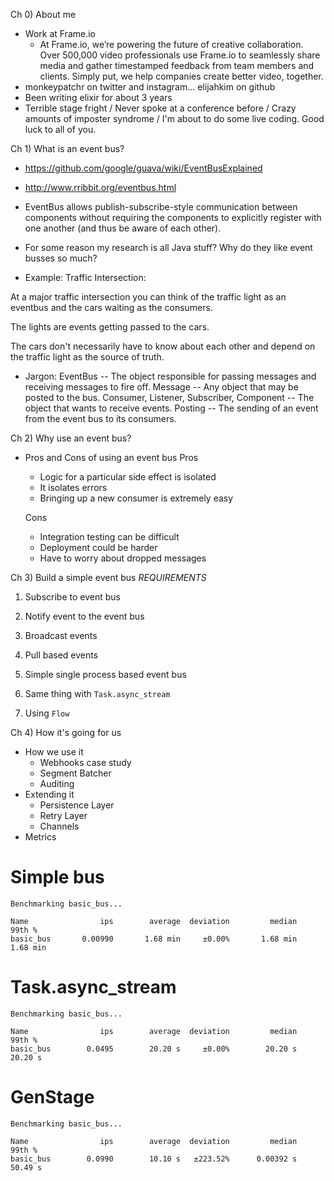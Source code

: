 Ch 0) About me
  * Work at Frame.io
    - At Frame.io, we’re powering the future of creative collaboration. Over
      500,000 video professionals use Frame.io to seamlessly share media and
      gather timestamped feedback from team members and clients. Simply put, we
      help companies create better video, together.
  * monkeypatchr on twitter and instagram... elijahkim on github
  * Been writing elixir for about 3 years
  * Terrible stage fright / Never spoke at a conference before / Crazy amounts
    of imposter syndrome / I'm about to do some live coding.
    Good luck to all of you.

Ch 1) What is an event bus?
  * https://github.com/google/guava/wiki/EventBusExplained
  * http://www.rribbit.org/eventbus.html

  * EventBus allows publish-subscribe-style communication between components
    without requiring the components to explicitly register with one another
    (and thus be aware of each other).
  * For some reason my research is all Java stuff? Why do they like event
    busses so much?

  * Example:
  Traffic Intersection:

  At a major traffic intersection you can think of the traffic light as an
  eventbus and the cars waiting as the consumers.

  The lights are events getting passed to the cars.

  The cars don't necessarily have to know about each other and depend on the
  traffic light as the source of truth.

  * Jargon:
  EventBus -- The object responsible for passing messages and receiving
  messages to fire off.
  Message -- Any object that may be posted to the bus.
  Consumer, Listener, Subscriber, Component -- The object that wants to
  receive events.
  Posting -- The sending of an event from the event bus to
  its consumers.

Ch 2) Why use an event bus?
  * Pros and Cons of using an event bus
    Pros
      - Logic for a particular side effect is isolated
      - It isolates errors
      - Bringing up a new consumer is extremely easy

    Cons
      - Integration testing can be difficult
      - Deployment could be harder
      - Have to worry about dropped messages

Ch 3) Build a simple event bus
  *REQUIREMENTS*
  1) Subscribe to event bus
  2) Notify event to the event bus
  3) Broadcast events
  4) Pull based events

  1) Simple single process based event bus
  2) Same thing with `Task.async_stream`
  3) Using `Flow`

Ch 4) How it's going for us
  * How we use it
    - Webhooks case study
    - Segment Batcher
    - Auditing
  * Extending it
    - Persistence Layer
    - Retry Layer
    - Channels
  * Metrics










# Simple bus

```
Benchmarking basic_bus...

Name                ips        average  deviation         median         99th %
basic_bus       0.00990       1.68 min     ±0.00%       1.68 min       1.68 min
```

# Task.async_stream

```
Benchmarking basic_bus...

Name                ips        average  deviation         median         99th %
basic_bus        0.0495        20.20 s     ±0.00%        20.20 s        20.20 s
```

# GenStage

```
Benchmarking basic_bus...

Name                ips        average  deviation         median         99th %
basic_bus        0.0990        10.10 s   ±223.52%      0.00392 s        50.49 s
```
